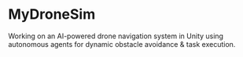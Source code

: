 # MyDroneSim
Working on an AI-powered drone navigation system in Unity using autonomous agents for dynamic obstacle avoidance &amp; task execution.
